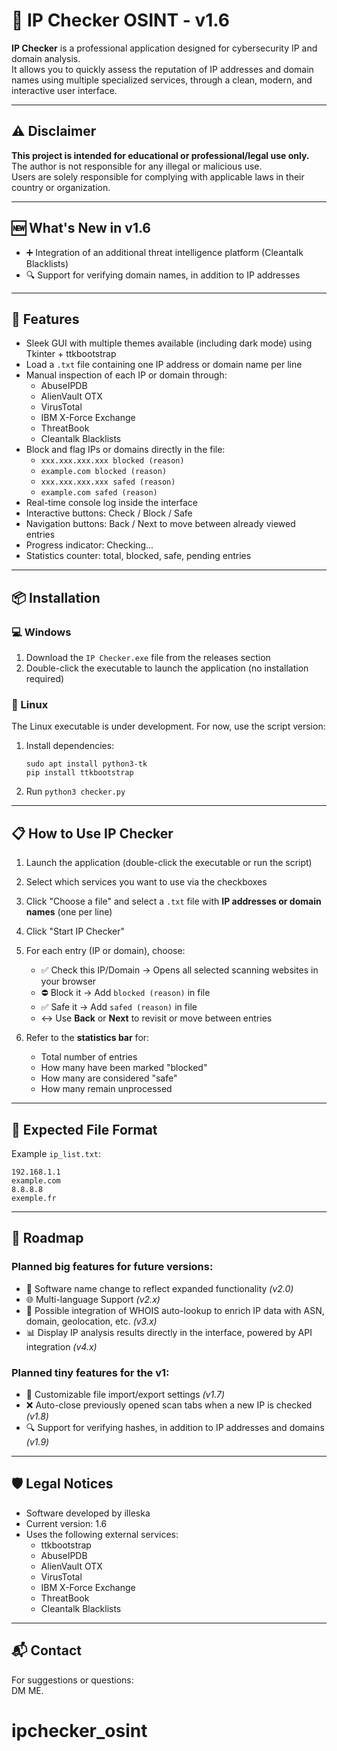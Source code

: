 # 🔐 IP Checker OSINT - v1.6

**IP Checker** is a professional application designed for cybersecurity IP and domain analysis.  
It allows you to quickly assess the reputation of IP addresses and domain names using multiple specialized services, through a clean, modern, and interactive user interface.

---

## ⚠️ Disclaimer

**This project is intended for educational or professional/legal use only.**  
The author is not responsible for any illegal or malicious use.  
Users are solely responsible for complying with applicable laws in their country or organization.

--- 

## 🆕 What's New in v1.6

- ➕ Integration of an additional threat intelligence platform (Cleantalk Blacklists)  
- 🔍 Support for verifying domain names, in addition to IP addresses  

---

## 🚀 Features

- Sleek GUI with multiple themes available (including dark mode) using Tkinter + ttkbootstrap  
- Load a `.txt` file containing one IP address or domain name per line  
- Manual inspection of each IP or domain through:
  - AbuseIPDB  
  - AlienVault OTX  
  - VirusTotal  
  - IBM X-Force Exchange  
  - ThreatBook  
  - Cleantalk Blacklists  
- Block and flag IPs or domains directly in the file:
  - `xxx.xxx.xxx.xxx blocked (reason)`
  - `example.com blocked (reason)`
  - `xxx.xxx.xxx.xxx safed (reason)`
  - `example.com safed (reason)`
- Real-time console log inside the interface  
- Interactive buttons: Check / Block / Safe  
- Navigation buttons: Back / Next to move between already viewed entries  
- Progress indicator: Checking...  
- Statistics counter: total, blocked, safe, pending entries  

---

## 📦 Installation

### 💻 Windows
1. Download the `IP Checker.exe` file from the releases section  
2. Double-click the executable to launch the application (no installation required)  

### 🐧 Linux
The Linux executable is under development. For now, use the script version:  
1. Install dependencies:
   ```
   sudo apt install python3-tk
   pip install ttkbootstrap
   ```
2. Run `python3 checker.py`  

---

## 📋 How to Use IP Checker

1. Launch the application (double-click the executable or run the script)  

2. Select which services you want to use via the checkboxes  

3. Click "Choose a file" and select a `.txt` file with **IP addresses or domain names** (one per line)  

4. Click "Start IP Checker"  

5. For each entry (IP or domain), choose:  
   - ✅ Check this IP/Domain → Opens all selected scanning websites in your browser  
   - ⛔ Block it → Add `blocked (reason)` in file  
   - ✅ Safe it → Add `safed (reason)` in file  
   - ↔️ Use **Back** or **Next** to revisit or move between entries  

6. Refer to the **statistics bar** for:  
    - Total number of entries  
    - How many have been marked "blocked"  
    - How many are considered "safe"  
    - How many remain unprocessed  

---

## 📄 Expected File Format

Example `ip_list.txt`:

```
192.168.1.1  
example.com
8.8.8.8  
exemple.fr
```

---

## 🧭 Roadmap

### Planned big features for future versions:

- 🔄 Software name change to reflect expanded functionality *(v2.0)*  
- 🌐 Multi-language Support *(v2.x)*  
- 🎯 Possible integration of WHOIS auto-lookup to enrich IP data with ASN, domain, geolocation, etc. *(v3.x)*  
- 📊 Display IP analysis results directly in the interface, powered by API integration *(v4.x)*  

### Planned tiny features for the v1:

- 📝 Customizable file import/export settings *(v1.7)*  
- ❌ Auto-close previously opened scan tabs when a new IP is checked *(v1.8)*  
- 🔍 Support for verifying hashes, in addition to IP addresses and domains *(v1.9)*  

---



## 🛡️ Legal Notices

- Software developed by illeska  
- Current version: 1.6  
- Uses the following external services:
  - ttkbootstrap  
  - AbuseIPDB  
  - AlienVault OTX  
  - VirusTotal  
  - IBM X-Force Exchange  
  - ThreatBook  
  - Cleantalk Blacklists  

---

## 📬 Contact

For suggestions or questions:  
DM ME.  
# ipchecker_osint

